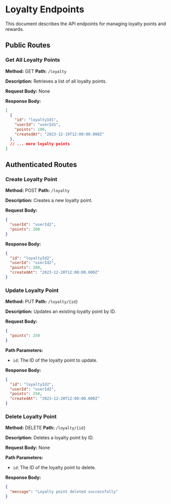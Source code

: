# Loyalty Endpoints

This document describes the API endpoints for managing loyalty points and rewards.

## Public Routes

### Get All Loyalty Points

**Method:** GET
**Path:** `/loyalty`

**Description:** Retrieves a list of all loyalty points.

**Request Body:** None

**Response Body:**

```json
[
  {
    "id": "loyaltyId1",
    "userId": "userId1",
    "points": 100,
    "createdAt": "2023-12-19T12:00:00.000Z"
  },
  // ... more loyalty points
]
```

## Authenticated Routes

### Create Loyalty Point

**Method:** POST
**Path:** `/loyalty`

**Description:** Creates a new loyalty point.

**Request Body:**

```json
{
  "userId": "userId2",
  "points": 200
}
```

**Response Body:**

```json
{
  "id": "loyaltyId2",
  "userId": "userId2",
  "points": 200,
  "createdAt": "2023-12-20T12:00:00.000Z"
}
```

### Update Loyalty Point

**Method:** PUT
**Path:** `/loyalty/{id}`

**Description:** Updates an existing loyalty point by ID.

**Request Body:**

```json
{
  "points": 250
}
```

**Path Parameters:**

* `id`: The ID of the loyalty point to update.

**Response Body:**

```json
{
  "id": "loyaltyId2",
  "userId": "userId2",
  "points": 250,
  "createdAt": "2023-12-20T12:00:00.000Z"
}
```

### Delete Loyalty Point

**Method:** DELETE
**Path:** `/loyalty/{id}`

**Description:** Deletes a loyalty point by ID.

**Request Body:** None

**Path Parameters:**

* `id`: The ID of the loyalty point to delete.

**Response Body:**

```json
{
  "message": "Loyalty point deleted successfully"
}
